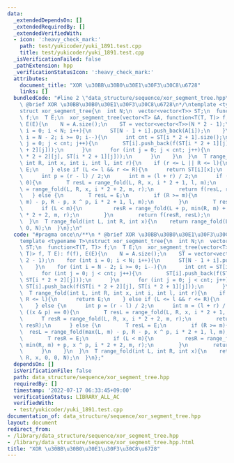 ```yaml
---
data:
  _extendedDependsOn: []
  _extendedRequiredBy: []
  _extendedVerifiedWith:
  - icon: ':heavy_check_mark:'
    path: test/yukicoder/yuki_1891.test.cpp
    title: test/yukicoder/yuki_1891.test.cpp
  _isVerificationFailed: false
  _pathExtension: hpp
  _verificationStatusIcon: ':heavy_check_mark:'
  attributes:
    document_title: "XOR \u30BB\u30B0\u30E1\u30F3\u30C8\u6728"
    links: []
  bundledCode: "#line 2 \"data_structure/sequence/xor_segment_tree.hpp\"\n/**\n *\
    \ @brief XOR \u30BB\u30B0\u30E1\u30F3\u30C8\u6728\n*/\ntemplate <typename T>\n\
    struct xor_segment_tree{\n  int N;\n  vector<vector<T>> ST;\n  function<T(T, T)>\
    \ f;\n  T E;\n  xor_segment_tree(vector<T> &A, function<T(T, T)> f, T E): f(f),\
    \ E(E){\n    N = A.size();\n    ST = vector<vector<T>>(N * 2 - 1);\n    for (int\
    \ i = 0; i < N; i++){\n      ST[N - 1 + i].push_back(A[i]);\n    }\n    for (int\
    \ i = N - 2; i >= 0; i--){\n      int cnt = ST[i * 2 + 1].size();\n      for (int\
    \ j = 0; j < cnt; j++){\n        ST[i].push_back(f(ST[i * 2 + 1][j], ST[i * 2\
    \ + 2][j]));\n      }\n      for (int j = 0; j < cnt; j++){\n        ST[i].push_back(f(ST[i\
    \ * 2 + 2][j], ST[i * 2 + 1][j]));\n      }\n    }\n  }\n  T range_fold(int L,\
    \ int R, int x, int i, int l, int r){\n    if (r <= L || R <= l){\n      return\
    \ E;\n    } else if (L <= l && r <= R){\n      return ST[i][x];\n    } else {\n\
    \      int p = (r - l) / 2;\n      int m = (l + r) / 2;\n      if ((x & p) ==\
    \ 0){\n        T resL = range_fold(L, R, x, i * 2 + 1, l, m);\n        T resR\
    \ = range_fold(L, R, x, i * 2 + 2, m, r);\n        return f(resL, resR);\n   \
    \   } else {\n        T resL = E;\n        if (R >= m){\n          resL = range_fold(max(L,\
    \ m) - p, R - p, x ^ p, i * 2 + 1, l, m);\n        }\n        T resR = E;\n  \
    \      if (L < m){\n          resR = range_fold(L + p, min(R, m) + p, x ^ p, i\
    \ * 2 + 2, m, r);\n        }\n        return f(resR, resL);\n      }\n    }\n\
    \  }\n  T range_fold(int L, int R, int x){\n    return range_fold(L, R, x, 0,\
    \ 0, N);\n  }\n};\n"
  code: "#pragma once\n/**\n * @brief XOR \u30BB\u30B0\u30E1\u30F3\u30C8\u6728\n*/\n\
    template <typename T>\nstruct xor_segment_tree{\n  int N;\n  vector<vector<T>>\
    \ ST;\n  function<T(T, T)> f;\n  T E;\n  xor_segment_tree(vector<T> &A, function<T(T,\
    \ T)> f, T E): f(f), E(E){\n    N = A.size();\n    ST = vector<vector<T>>(N *\
    \ 2 - 1);\n    for (int i = 0; i < N; i++){\n      ST[N - 1 + i].push_back(A[i]);\n\
    \    }\n    for (int i = N - 2; i >= 0; i--){\n      int cnt = ST[i * 2 + 1].size();\n\
    \      for (int j = 0; j < cnt; j++){\n        ST[i].push_back(f(ST[i * 2 + 1][j],\
    \ ST[i * 2 + 2][j]));\n      }\n      for (int j = 0; j < cnt; j++){\n       \
    \ ST[i].push_back(f(ST[i * 2 + 2][j], ST[i * 2 + 1][j]));\n      }\n    }\n  }\n\
    \  T range_fold(int L, int R, int x, int i, int l, int r){\n    if (r <= L ||\
    \ R <= l){\n      return E;\n    } else if (L <= l && r <= R){\n      return ST[i][x];\n\
    \    } else {\n      int p = (r - l) / 2;\n      int m = (l + r) / 2;\n      if\
    \ ((x & p) == 0){\n        T resL = range_fold(L, R, x, i * 2 + 1, l, m);\n  \
    \      T resR = range_fold(L, R, x, i * 2 + 2, m, r);\n        return f(resL,\
    \ resR);\n      } else {\n        T resL = E;\n        if (R >= m){\n        \
    \  resL = range_fold(max(L, m) - p, R - p, x ^ p, i * 2 + 1, l, m);\n        }\n\
    \        T resR = E;\n        if (L < m){\n          resR = range_fold(L + p,\
    \ min(R, m) + p, x ^ p, i * 2 + 2, m, r);\n        }\n        return f(resR, resL);\n\
    \      }\n    }\n  }\n  T range_fold(int L, int R, int x){\n    return range_fold(L,\
    \ R, x, 0, 0, N);\n  }\n};"
  dependsOn: []
  isVerificationFile: false
  path: data_structure/sequence/xor_segment_tree.hpp
  requiredBy: []
  timestamp: '2022-07-17 06:33:45+09:00'
  verificationStatus: LIBRARY_ALL_AC
  verifiedWith:
  - test/yukicoder/yuki_1891.test.cpp
documentation_of: data_structure/sequence/xor_segment_tree.hpp
layout: document
redirect_from:
- /library/data_structure/sequence/xor_segment_tree.hpp
- /library/data_structure/sequence/xor_segment_tree.hpp.html
title: "XOR \u30BB\u30B0\u30E1\u30F3\u30C8\u6728"
---
```

